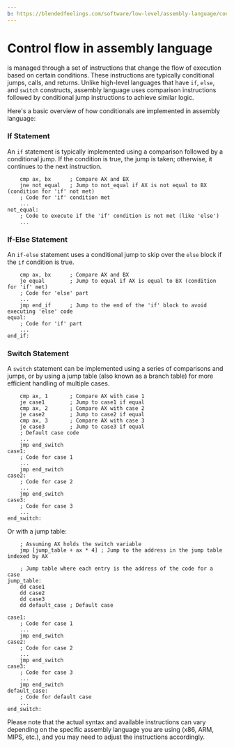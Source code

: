 ```yaml
---
b: https://blendedfeelings.com/software/low-level/assembly-language/control-flow-if-else-switch.md
---
```


# Control flow in assembly language 
is managed through a set of instructions that change the flow of execution based on certain conditions. These instructions are typically conditional jumps, calls, and returns. Unlike high-level languages that have `if`, `else`, and `switch` constructs, assembly language uses comparison instructions followed by conditional jump instructions to achieve similar logic.

Here's a basic overview of how conditionals are implemented in assembly language:

### If Statement

An `if` statement is typically implemented using a comparison followed by a conditional jump. If the condition is true, the jump is taken; otherwise, it continues to the next instruction.

```assembly
    cmp ax, bx      ; Compare AX and BX
    jne not_equal   ; Jump to not_equal if AX is not equal to BX (condition for 'if' not met)
    ; Code for 'if' condition met
    ...
not_equal:
    ; Code to execute if the 'if' condition is not met (like 'else')
    ...
```

### If-Else Statement

An `if-else` statement uses a conditional jump to skip over the `else` block if the `if` condition is true.

```assembly
    cmp ax, bx      ; Compare AX and BX
    je equal        ; Jump to equal if AX is equal to BX (condition for 'if' met)
    ; Code for 'else' part
    ...
    jmp end_if      ; Jump to the end of the 'if' block to avoid executing 'else' code
equal:
    ; Code for 'if' part
    ...
end_if:
```

### Switch Statement

A `switch` statement can be implemented using a series of comparisons and jumps, or by using a jump table (also known as a branch table) for more efficient handling of multiple cases.

```assembly
    cmp ax, 1       ; Compare AX with case 1
    je case1        ; Jump to case1 if equal
    cmp ax, 2       ; Compare AX with case 2
    je case2        ; Jump to case2 if equal
    cmp ax, 3       ; Compare AX with case 3
    je case3        ; Jump to case3 if equal
    ; Default case code
    ...
    jmp end_switch
case1:
    ; Code for case 1
    ...
    jmp end_switch
case2:
    ; Code for case 2
    ...
    jmp end_switch
case3:
    ; Code for case 3
    ...
end_switch:
```

Or with a jump table:

```assembly
    ; Assuming AX holds the switch variable
    jmp [jump_table + ax * 4] ; Jump to the address in the jump table indexed by AX

    ; Jump table where each entry is the address of the code for a case
jump_table:
    dd case1
    dd case2
    dd case3
    dd default_case ; Default case

case1:
    ; Code for case 1
    ...
    jmp end_switch
case2:
    ; Code for case 2
    ...
    jmp end_switch
case3:
    ; Code for case 3
    ...
    jmp end_switch
default_case:
    ; Code for default case
    ...
end_switch:
```

Please note that the actual syntax and available instructions can vary depending on the specific assembly language you are using (x86, ARM, MIPS, etc.), and you may need to adjust the instructions accordingly.